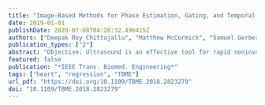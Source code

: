 ```yaml
---
title: "Image-Based Methods for Phase Estimation, Gating, and Temporal Superresolution of Cardiac Ultrasound"
date: 2019-01-01
publishDate: 2020-07-08T04:28:32.496415Z
authors: ["Deepak Roy Chittajallu", "Matthew McCormick", "Samuel Gerber", "Tomasz J. Czernuszewicz", "Ryan C. Gessner", "Monte S. Willis", "Marc Niethammer", "Roland Kwitt", "Stephen R. Aylward"]
publication_types: ["2"]
abstract: "Objective: Ultrasound is an effective tool for rapid noninvasive assessment of cardiac structure and function. Determining the cardiorespiratory phases of each frame in the ultrasound video and capturing the cardiac function at a much higher temporal resolution are essential in many applications. Fulfilling these requirements is particularly challenging in preclinical studies involving small animals with high cardiorespiratory rates, requiring cumbersome and expensive specialized hardware. Methods: We present a novel method for the retrospective estimation of cardiorespiratory phases directly from the ultrasound videos. It transforms the videos into a univariate time series preserving the evidence of periodic cardiorespiratory motion, decouples the signatures of cardiorespiratory motion with a trend extraction technique, and estimates the cardiorespiratory phases using a Hilbert transform approach. We also present a robust nonparametric regression technique for respiratory gating and a novel kernelregression model for reconstructing images at any cardiac phase facilitating temporal superresolution. Results: We validated our methods using two-dimensional echocardiography videos and electrocardiogram (ECG) recordings of six mice. Our cardiac phase estimation method provides accurate phase estimates with a mean-phase-error range of 3%–6% against ECG derived phase and outperforms three previously published methods in locating ECGs R-wave peak frames with a mean-frame-error range of 0.73–1.36. Our kernel-regression model accurately reconstructs images at any cardiac phase with a mean-normalizedcorrelation range of 0.81–0.85 over 50 leave-one-outcross-validation rounds. Conclusion and significance: Our methods can enable tracking of cardiorespiratory phases without additional hardware and reconstruction of respiration-free single cardiac-cycle videos at a much higher temporal resolution."
featured: false
publication: "*IEEE Trans. Biomed. Engineering*"
tags: ["heart", "regression", "TBME"]
url_pdf: "https://doi.org/10.1109/TBME.2018.2823279"
doi: "10.1109/TBME.2018.2823279"
---
```


